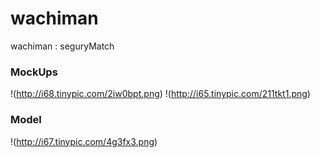# wachiman
wachiman : seguryMatch


### MockUps

!(http://i68.tinypic.com/2iw0bpt.png)
!(http://i65.tinypic.com/211tkt1.png)


### Model
!(http://i67.tinypic.com/4g3fx3.png)
